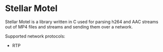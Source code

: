 Stellar Motel
=============

Stellar Motel is a library written in C used for parsing h264 and AAC streams out of MP4 files and streams and sending them over a network.

Supported network protocols:
  * RTP
